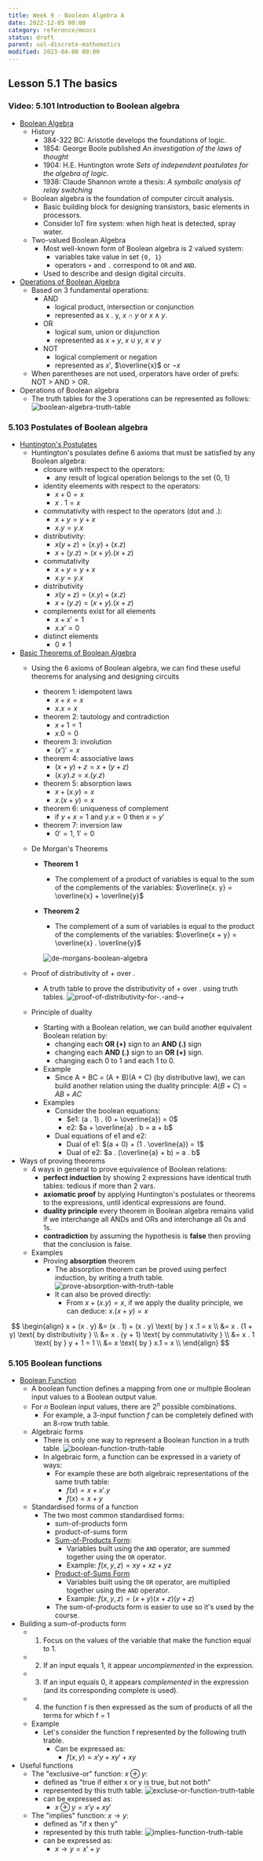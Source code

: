 ```yaml
---
title: Week 9 - Boolean Algebra A
date: 2022-12-05 00:00
category: reference/moocs
status: draft
parent: uol-discrete-mathematics
modified: 2023-04-08 00:00
---
```


## Lesson 5.1 The basics

### Video: 5.101 Introduction to Boolean algebra

* [Boolean Algebra](../../../../permanent/boolean-algebra.md)
    * History
        * 384-322 BC: Aristotle develops the foundations of logic.
        * 1854: George Boole published *An investigation of the laws of thought*
        * 1904: H.E. Huntington wrote *Sets of independent postulates for the algebra of logic*.
        * 1938: Claude Shannon wrote a thesis: *A symbolic analysis of relay switching*
    * Boolean algebra is the foundation of computer circuit analysis.
        * Basic building block for designing transistors, basic elements in processors.
        * Consider IoT fire system: when high heat is detected, spray water.
    * Two-valued Boolean Algebra
        * Most well-known form of Boolean algebra is 2 valued system:
            * variables take value in set `{0, 1}`
            * operators `+` and `.` correspond to `OR` and `AND`.
        * Used to describe and design digital circuits.
* [Operations of Boolean Algebra](../../../../permanent/operations-of-boolean-algebra.md)
    * Based on 3 fundamental operations:
        * AND
            * logical product, intersection or conjunction
            * represented as x . y, $x \cap y$ or $x \wedge y$.
        * OR
            * logical sum, union or disjunction
            * represented as $x + y$, $x \cup y$, $x \lor y$
        * NOT
            * logical complement or negation
            * represented as $x'$, $\overline{x}$ or $\neg x$
    * When parentheses are not used, orperators have order of prefs: NOT > AND > OR.
* Operations of Boolean algebra
    * The truth tables for the 3 operations can be represented as follows:
     ![boolean-algebra-truth-table](../../../../_media/boolean-algebra-truth-table.png)

### 5.103 Postulates of Boolean algebra

* [Huntington's Postulates](../../../../permanent/huntingtons-postulates.md)
    * Huntington's posulates define 6 axioms that must be satisfied by any Boolean algebra:
        * closure with respect to the operators:
            * any result of logical operation belongs to the set {0, 1}
        * identity eleements with respect to the operators:
            * $x + 0 = x$
            * $x \ . \ 1 = x$
        * commutativity with respect to the operators (dot and .):
            * $x + y = y + x$
            * $x . y = y . x$
        * distributivity:
            * $x(y + z) = (x . y) + (x . z)$
            * $x + (y . z) = (x + y) . (x + z)$
        * commutativity
            * $x + y = y + x$
            * $x . y = y. x$
        * distributivity
            * $x(y + z) = (x . y) + (x . z)$
            * $x + (y . z) = (x + y) . (x + z)$
        * complements exist for all elements
            * $x + x' = 1$
            * $x . x' = 0$
        * distinct elements
            * $0 \ne 1$
* [Basic Theorems of Boolean Algebra](permanent/basic-theorems-of-boolean-algebra)
    * Using the 6 axioms of Boolean algebra, we can find these useful theorems for analysing and designing circuits
        * theorem 1: idempotent laws
            * $x + x = x$
            * $x . x = x$
        * theorem 2: tautology and contradiction
            * $x + 1 = 1$
            * $x . 0 = 0$
        * theorem 3: involution
            * $(x')' = x$
        * theorem 4: associative laws
            * $(x + y) +z = x + (y + z)$
            * $(x . y) . z = x . (y . z)$
        * theorem 5: absorption laws
            * $x + (x . y) = x$
            * $x . (x + y) = x$
        * theorem 6: uniqueness of complement
            * if $y + x = 1$ and $y . x = 0$ then $x = y'$
        * theorem 7: inversion law
            * $0' = 1$, $1' = 0$
    * De Morgan's Theorems
        * **Theorem 1**
            * The complement of a product of variables is equal to the sum of the complements of the variables: $\overline{x. y} = \overline{x} + \overline{y}$
        * **Theorem 2**
            * The complement of a sum of variables is equal to the product of the complements of the variables: $\overline{x + y} = \overline{x} . \overline{y}$

            ![de-morgans-boolean-algebra](../../../../_media/de-morgans-boolean-algebra.png)

    * Proof of distributivity of + over .
        * A truth table to prove the distributivity of + over . using truth tables.
          ![proof-of-distributivity-for-.-and-+](../../../../journal/_media/proof-of-distributivity-for-.-and-+.png)
    * Principle of duality
        * Starting with a Boolean relation, we can build another equivalent Boolean relation by:
            * changing each **OR (+)** sign to an **AND (.)** sign
            * changing each **AND (.)** sign to an **OR (+)** sign.
            * changing each 0 to 1 and each 1 to 0.
        * Example
            * Since A + BC = (A + B)(A + C) (by distributive law), we can build another relation using the duality principle: $A(B + C) = AB + AC$
        * Examples
            * Consider the boolean equations:
                * $e1: (a . 1) . (0 + \overline{a}) = 0$
                * e2: $a + \overline{a} . b = a + b$
            * Dual equations of e1 and e2:
                * Dual of e1: $(a + 0) + (1 . \overline{a}) = 1$
                * Dual of e2: $a . (\overline{a} + b) = a . b$
* Ways of proving theorems
    * 4 ways in general to prove equivalence of Boolean relations:
        * **perfect induction** by showing 2 expressions have identical truth tables: tedious if more than 2 vars.
        * **axiomatic proof** by applying Huntington's postulates or theorems to the expressions, until identical expressions are found.
        * **duality principle** every theorem in Boolean algebra remains valid if we interchange all ANDs and ORs and interchange all 0s and 1s.
        * **contradiction** by assuming the hypothesis is **false** then proviing that the conclusion is false.
    * Examples
        * Proving **absorption** theorem
            * The absorption theorem can be proved using perfect induction, by writing a truth table.
              ![prove-absorption-with-truth-table](../../../../_media/prove-absorption-with-truth-table.png)
            * It can also be proved directly:
                 * From $x + (x . y) = x$, if we apply the duality principle, we can deduce: $x . (x + y) = x$

$$
\begin{align}
x + (x . y) &= (x . 1) + (x . y) \text{ by } x .1 = x \\
&= x . (1 + y) \text{ by distributivity } \\
&= x . (y + 1) \text{ by commutativity } \\
&= x . 1 \text{ by } y + 1 = 1 \\
&= x \text{ by } x.1 = x \\
\end{align}
$$

### 5.105 Boolean functions

* [Boolean Function](permanent/boolean-function.md)
    * A boolean function defines a mapping from one or multiple Boolean input values to a Boolean output value.
    * For $n$ Boolean input values, there are $2^n$ possible combinations.
        * For example, a 3-input function $f$ can be completely defined with an 8-row truth table.
    * Algebraic forms
        * There is only one way to represent a Boolean function in a truth table.
        ![boolean-function-truth-table](../../../../journal/_media/boolean-function-truth-table.png)
        * In algebraic form, a function can be expressed in a variety of ways:
            * For example these are both algebraic representations of the same truth table:
                * $f(x) = x + x' . y$
                * $f(x) = x + y$
    * Standardised forms of a function
        * The two most common standardised forms:
            * sum-of-products form
            * product-of-sums form
            * [Sum-of-Products Form](permanent/sum-of-products-formm.md):
                * Variables built using the `AND` operator, are summed together using the `OR` operator.
                * Example: $f(x, y, z) = xy + xz + yz$
            * [Product-of-Sums Form](permanent/product-of-sums-form.md)
                * Variables built using the `OR` operator, are multiplied together using the `AND` operator.
                * Example: $f(x, y, z) = (x + y)(x + z)(y + z)$
            * The sum-of-products form is easier to use so it's used by the course.
* Building a sum-of-products form
    * 1. Focus on the values of the variable that make the function equal to $1$.
    * 2. If an input equals $1$, it appear *uncomplemented* in the expression.
    * 3. If an input equals 0, it appears *complemented* in the expression (and its corresponding complete is used).
    * 4. the function f is then expressed as the sum of products of all the terms for which f = 1
    * Example
        * Let's consider the function f represented by the following truth trable.
            * Can be expressed as:
                * $f(x, y) = x ' y + xy' + xy$
* Useful functions
    * The "exclusive-or" function: $x \oplus y$:
        * defined as "true if either x or y is true, but not both"
        * represented by this truth table:
                      ![excluse-or-function-truth-table](../../../../_media/excluse-or-function-truth-table.png)
        * can be expressed as:
            * $x \oplus y = x ' y + xy'$
    * The "implies" function: $x \rightarrow y$:
        * defined as "if x then y"
        * represented by this truth table:
                      ![implies-function-truth-table](../../../../_media/implies-function-truth-table.png)
        * can be expressed as:
            * $x \rightarrow y = x' + y$
